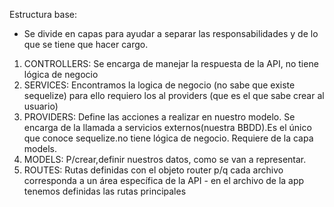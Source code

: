 Estructura base:
* Se divide en capas para ayudar a separar las responsabilidades y de lo que se tiene que hacer cargo.

1) CONTROLLERS: Se encarga de manejar la respuesta de la API, no tiene lógica de negocio
2) SERVICES: Encontramos la logica de negocio (no sabe que existe sequelize) para ello requiero los al providers (que es el que sabe crear al usuario)
3) PROVIDERS: Define las acciones a realizar en nuestro modelo. Se encarga de la llamada a servicios externos(nuestra BBDD).Es el único que conoce sequelize.no tiene lógica de negocio. Requiere de la capa models.
4) MODELS: P/crear,definir nuestros datos, como se van a representar.
5) ROUTES: Rutas definidas con el objeto router p/q cada archivo corresponda a un área específica de la API - en el archivo de la app tenemos definidas las rutas principales 